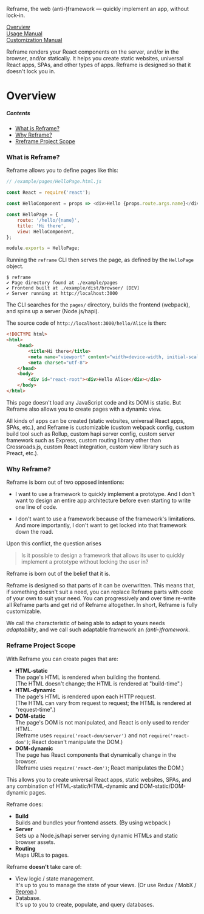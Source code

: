 <!---






    WARNING, READ THIS.
    This is a computed file. Do not edit.
    Edit `/docs/overview.template.md` instead.












    WARNING, READ THIS.
    This is a computed file. Do not edit.
    Edit `/docs/overview.template.md` instead.












    WARNING, READ THIS.
    This is a computed file. Do not edit.
    Edit `/docs/overview.template.md` instead.












    WARNING, READ THIS.
    This is a computed file. Do not edit.
    Edit `/docs/overview.template.md` instead.












    WARNING, READ THIS.
    This is a computed file. Do not edit.
    Edit `/docs/overview.template.md` instead.






-->
Reframe, the web (anti-)framework &mdash; quickly implement an app, without lock-in.

[Overview](/../../)<br/>
[Usage Manual](/docs/usage-manual.md)<br/>
[Customization Manual](/docs/customization-manual.md)

Reframe renders your React components on the server, and/or in the browser, and/or statically.
It helps you create static websites, universal React apps, SPAs, and other types of apps.
Reframe is designed so that it doesn't lock you in.

# Overview

##### Contents

 - [What is Reframe?](#what-is-reframe)
 - [Why Reframe?](#why-reframe)
 - [Rreframe Project Scope](#reframe-project-scope)


### What is Reframe?

Reframe allows you to define pages like this:

~~~js
// /example/pages/HelloPage.html.js

const React = require('react');

const HelloComponent = props => <div>Hello {props.route.args.name}</div>;

const HelloPage = {
    route: '/hello/{name}',
    title: 'Hi there',
    view: HelloComponent,
};

module.exports = HelloPage;
~~~

Running the `reframe` CLI then serves the page, as defined by the `HelloPage` object.

~~~shell
$ reframe
✔ Page directory found at ./example/pages
✔ Frontend built at ./example/dist/browser/ [DEV]
✔ Server running at http://localhost:3000
~~~

The CLI searches for the `pages/` directory, builds the frontend (webpack), and spins up a server (Node.js/hapi).

The source code of `http://localhost:3000/hello/Alice` is then:

~~~html
<!DOCTYPE html>
<html>
    <head>
        <title>Hi there</title>
        <meta name="viewport" content="width=device-width, initial-scale=1, maximum-scale=1">
        <meta charset="utf-8">
    </head>
    <body>
        <div id="react-root"><div>Hello Alice</div></div>
    </body>
</html>
~~~

This page doesn't load any JavaScript code and its DOM is static.
But Reframe also allows you to create pages with a dynamic view.

All kinds of apps can be created (static websites, universal React apps, SPAs, etc.),
and Reframe is customizable
(custom webpack config, custom build tool such as Rollup, custom hapi server config, custom server framework such as Express, custom routing library other than Crossroads.js, custom React integration, custom view library such as Preact, etc.).


### Why Reframe?

Reframe is born out of two opposed intentions:

 - I want to use a framework to quickly implement a prototype.
   And I don't want to design an entire app architecture before even starting to write one line of code.

 - I don't want to use a framework because of the framework's limitations.
   And more importantly, I don't want to get locked into that framework down the road.

Upon this conflict, the question arises

 > Is it possible to design a framework that allows its user to quickly implement a prototype without locking the user in?

Reframe is born out of the belief that it is.

Reframe is designed so that parts of it can be overwritten.
This means that, if something doesn't suit a need, you can replace Reframe parts with code of your own to suit your need.
You can progressively and over time re-write all Reframe parts and get rid of Reframe altogether.
In short, Reframe is fully customizable.

We call the characteristic of being able to adapt to yours needs *adaptability*,
and we call such adaptable framework an *(anti-)framework*.



### Reframe Project Scope

With Reframe you can create pages that are:

 - **HTML-static**
   <br/>
   The page's HTML is rendered when building the frontend.
   <br/>
   (The HTML doesn't change; the HTML is rendered at "build-time".)
 - **HTML-dynamic**
   <br/>
   The page's HTML is rendered upon each HTTP request.
   <br/>
   (The HTML can vary from request to request; the HTML is rendered at "request-time".)
 - **DOM-static**
   <br/>
   The page's DOM is not manipulated, and React is only used to render HTML.
   <br/>
   (Reframe uses `require('react-dom/server')` and not `require('react-dom')`; React doesn't manipulate the DOM.)
 - **DOM-dynamic**
   <br/>
   The page has React components that dynamically change in the browser.
   <br/>
   (Reframe uses `require('react-dom')`; React manipulates the DOM.)

This allows you to create
universal React apps,
static websites,
SPAs, and any combination of HTML-static/HTML-dynamic and DOM-static/DOM-dynamic pages.

Reframe does:

 - **Build**
   <br/>
   Builds and bundles your frontend assets. (By using webpack.)
 - **Server**
   <br/>
   Sets up a Node.js/hapi server serving dynamic HTMLs and static browser assets.
 - **Routing**
   <br/>
   Maps URLs to pages.

Reframe **doesn't** take care of:

 - View logic / state management.
   <br/>
   It's up to you to manage the state of your views. (Or use Redux / MobX / [Reprop](https://github.com/brillout/reprop).)
 - Database.
   <br/>
   It's up to you to create, populate, and query databases.

<!---






    WARNING, READ THIS.
    This is a computed file. Do not edit.
    Edit `/docs/overview.template.md` instead.












    WARNING, READ THIS.
    This is a computed file. Do not edit.
    Edit `/docs/overview.template.md` instead.












    WARNING, READ THIS.
    This is a computed file. Do not edit.
    Edit `/docs/overview.template.md` instead.












    WARNING, READ THIS.
    This is a computed file. Do not edit.
    Edit `/docs/overview.template.md` instead.












    WARNING, READ THIS.
    This is a computed file. Do not edit.
    Edit `/docs/overview.template.md` instead.






-->
